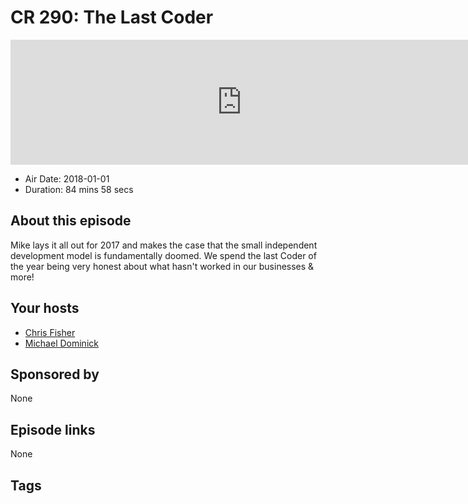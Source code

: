 # CR 290: The Last Coder

<iframe src="https://player.fireside.fm/v2/MLf2ZzhC+77OKh0ll?theme=dark" width="740" height="200" frameborder="0" scrolling="no"></iframe>

* Air Date: 2018-01-01
* Duration: 84 mins 58 secs

## About this episode

Mike lays it all out for 2017 and makes the case that the small independent development model is fundamentally doomed. We spend the last Coder of the year being very honest about what hasn't worked in our businesses & more!

## Your hosts
* [Chris Fisher](https://coder.show/hosts/chrislas)
* [Michael Dominick](https://coder.show/hosts/michael)

## Sponsored by

None



## Episode links

None



## Tags

